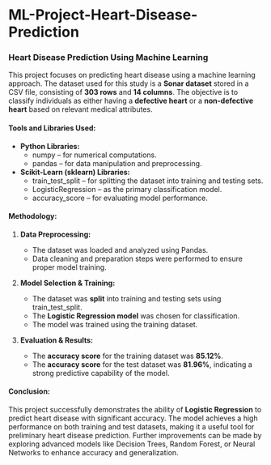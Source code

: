 # ML-Project-Heart-Disease-Prediction
### **Heart Disease Prediction Using Machine Learning**  

This project focuses on predicting heart disease using a machine learning approach. The dataset used for this study is a **Sonar dataset** stored in a CSV file, consisting of **303 rows** and **14 columns**. The objective is to classify individuals as either having a **defective heart** or a **non-defective heart** based on relevant medical attributes.  

#### **Tools and Libraries Used:**  
- **Python Libraries:**  
  - numpy – for numerical computations.  
  - pandas – for data manipulation and preprocessing.  
- **Scikit-Learn (sklearn) Libraries:**  
  - train_test_split – for splitting the dataset into training and testing sets.  
  - LogisticRegression – as the primary classification model.  
  - accuracy_score – for evaluating model performance.  

#### **Methodology:**  
1. **Data Preprocessing:**  
   - The dataset was loaded and analyzed using Pandas.  
   - Data cleaning and preparation steps were performed to ensure proper model training.  
   
2. **Model Selection & Training:**  
   - The dataset was **split** into training and testing sets using train_test_split.  
   - The **Logistic Regression model** was chosen for classification.  
   - The model was trained using the training dataset.  

3. **Evaluation & Results:**  
   - The **accuracy score** for the training dataset was **85.12%**.  
   - The **accuracy score** for the test dataset was **81.96%**, indicating a strong predictive capability of the model.  

#### **Conclusion:**  
This project successfully demonstrates the ability of **Logistic Regression** to predict heart disease with significant accuracy. The model achieves a high performance on both training and test datasets, making it a useful tool for preliminary heart disease prediction. Further improvements can be made by exploring advanced models like Decision Trees, Random Forest, or Neural Networks to enhance accuracy and generalization.
